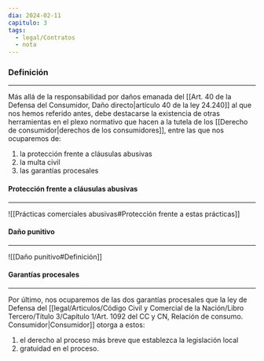 ```yaml
---
dia: 2024-02-11
capitulo: 3
tags:
  - legal/Contratos
  - nota
---
```

### Definición
---
Más allá de la responsabilidad por daños emanada del [[Art. 40 de la Defensa del Consumidor, Daño directo|artículo 40 de la ley 24.240]] al que nos hemos referido antes, debe destacarse la existencia de otras herramientas en el plexo normativo que hacen a la tutela de los [[Derecho de consumidor|derechos de los consumidores]], entre las que nos ocuparemos de: 
1) la protección frente a cláusulas abusivas 
2) la multa civil
3) las garantías procesales

#### Protección frente a cláusulas abusivas
---
![[Prácticas comerciales abusivas#Protección frente a estas prácticas]]

#### Daño punitivo
---
![[Daño punitivo#Definición]]

#### Garantías procesales
---
Por último, nos ocuparemos de las dos garantías procesales que la ley de Defensa del [[legal/Articulos/Código Civil y Comercial de la Nación/Libro Tercero/Título 3/Capítulo 1/Art. 1092 del CC y CN, Relación de consumo. Consumidor|Consumidor]] otorga a estos: 
1) el derecho al proceso más breve que establezca la legislación local
2) gratuidad en el proceso.